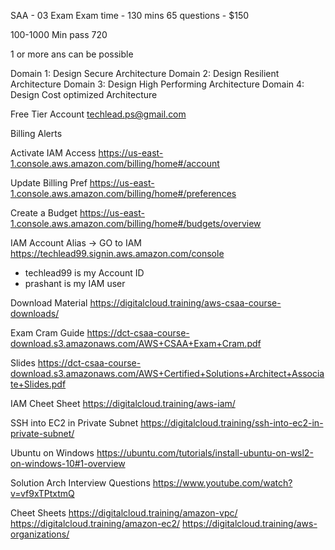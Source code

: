 SAA - 03 Exam
Exam time - 130 mins
65 questions - $150

100-1000
Min pass 720

1 or more ans can be possible

Domain 1: Design Secure Architecture
Domain 2: Design Resilient Architecture
Domain 3: Design High Performing Architecture
Domain 4: Design Cost optimized Architecture


Free Tier Account
techlead.ps@gmail.com

Billing Alerts

Activate IAM Access
https://us-east-1.console.aws.amazon.com/billing/home#/account

Update Billing Pref
https://us-east-1.console.aws.amazon.com/billing/home#/preferences

Create a Budget
https://us-east-1.console.aws.amazon.com/billing/home#/budgets/overview


IAM Account Alias -> GO to IAM
https://techlead99.signin.aws.amazon.com/console

* techlead99 is my Account ID
* prashant is my IAM user 

Download Material
https://digitalcloud.training/aws-csaa-course-downloads/

Exam Cram Guide
https://dct-csaa-course-download.s3.amazonaws.com/AWS+CSAA+Exam+Cram.pdf

Slides
https://dct-csaa-course-download.s3.amazonaws.com/AWS+Certified+Solutions+Architect+Associate+Slides.pdf


IAM Cheet Sheet
https://digitalcloud.training/aws-iam/

SSH into EC2 in Private Subnet
https://digitalcloud.training/ssh-into-ec2-in-private-subnet/



Ubuntu on Windows
https://ubuntu.com/tutorials/install-ubuntu-on-wsl2-on-windows-10#1-overview

Solution Arch Interview Questions
https://www.youtube.com/watch?v=vf9xTPtxtmQ

Cheet Sheets
https://digitalcloud.training/amazon-vpc/
https://digitalcloud.training/amazon-ec2/
https://digitalcloud.training/aws-organizations/
